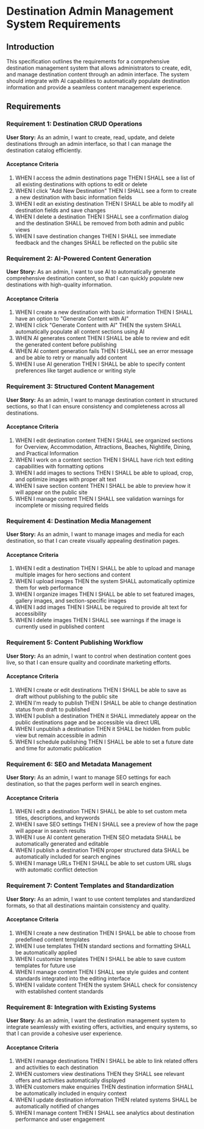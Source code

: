 # Destination Admin Management System Requirements

## Introduction

This specification outlines the requirements for a comprehensive destination management system that allows administrators to create, edit, and manage destination content through an admin interface. The system should integrate with AI capabilities to automatically populate destination information and provide a seamless content management experience.

## Requirements

### Requirement 1: Destination CRUD Operations

**User Story:** As an admin, I want to create, read, update, and delete destinations through an admin interface, so that I can manage the destination catalog efficiently.

#### Acceptance Criteria

1. WHEN I access the admin destinations page THEN I SHALL see a list of all existing destinations with options to edit or delete
2. WHEN I click "Add New Destination" THEN I SHALL see a form to create a new destination with basic information fields
3. WHEN I edit an existing destination THEN I SHALL be able to modify all destination fields and save changes
4. WHEN I delete a destination THEN I SHALL see a confirmation dialog and the destination SHALL be removed from both admin and public views
5. WHEN I save destination changes THEN I SHALL see immediate feedback and the changes SHALL be reflected on the public site

### Requirement 2: AI-Powered Content Generation

**User Story:** As an admin, I want to use AI to automatically generate comprehensive destination content, so that I can quickly populate new destinations with high-quality information.

#### Acceptance Criteria

1. WHEN I create a new destination with basic information THEN I SHALL have an option to "Generate Content with AI"
2. WHEN I click "Generate Content with AI" THEN the system SHALL automatically populate all content sections using AI
3. WHEN AI generates content THEN I SHALL be able to review and edit the generated content before publishing
4. WHEN AI content generation fails THEN I SHALL see an error message and be able to retry or manually add content
5. WHEN I use AI generation THEN I SHALL be able to specify content preferences like target audience or writing style

### Requirement 3: Structured Content Management

**User Story:** As an admin, I want to manage destination content in structured sections, so that I can ensure consistency and completeness across all destinations.

#### Acceptance Criteria

1. WHEN I edit destination content THEN I SHALL see organized sections for Overview, Accommodation, Attractions, Beaches, Nightlife, Dining, and Practical Information
2. WHEN I work on a content section THEN I SHALL have rich text editing capabilities with formatting options
3. WHEN I add images to sections THEN I SHALL be able to upload, crop, and optimize images with proper alt text
4. WHEN I save section content THEN I SHALL be able to preview how it will appear on the public site
5. WHEN I manage content THEN I SHALL see validation warnings for incomplete or missing required fields

### Requirement 4: Destination Media Management

**User Story:** As an admin, I want to manage images and media for each destination, so that I can create visually appealing destination pages.

#### Acceptance Criteria

1. WHEN I edit a destination THEN I SHALL be able to upload and manage multiple images for hero sections and content
2. WHEN I upload images THEN the system SHALL automatically optimize them for web performance
3. WHEN I organize images THEN I SHALL be able to set featured images, gallery images, and section-specific images
4. WHEN I add images THEN I SHALL be required to provide alt text for accessibility
5. WHEN I delete images THEN I SHALL see warnings if the image is currently used in published content

### Requirement 5: Content Publishing Workflow

**User Story:** As an admin, I want to control when destination content goes live, so that I can ensure quality and coordinate marketing efforts.

#### Acceptance Criteria

1. WHEN I create or edit destinations THEN I SHALL be able to save as draft without publishing to the public site
2. WHEN I'm ready to publish THEN I SHALL be able to change destination status from draft to published
3. WHEN I publish a destination THEN it SHALL immediately appear on the public destinations page and be accessible via direct URL
4. WHEN I unpublish a destination THEN it SHALL be hidden from public view but remain accessible in admin
5. WHEN I schedule publishing THEN I SHALL be able to set a future date and time for automatic publication

### Requirement 6: SEO and Metadata Management

**User Story:** As an admin, I want to manage SEO settings for each destination, so that the pages perform well in search engines.

#### Acceptance Criteria

1. WHEN I edit a destination THEN I SHALL be able to set custom meta titles, descriptions, and keywords
2. WHEN I save SEO settings THEN I SHALL see a preview of how the page will appear in search results
3. WHEN I use AI content generation THEN SEO metadata SHALL be automatically generated and editable
4. WHEN I publish a destination THEN proper structured data SHALL be automatically included for search engines
5. WHEN I manage URLs THEN I SHALL be able to set custom URL slugs with automatic conflict detection

### Requirement 7: Content Templates and Standardization

**User Story:** As an admin, I want to use content templates and standardized formats, so that all destinations maintain consistency and quality.

#### Acceptance Criteria

1. WHEN I create a new destination THEN I SHALL be able to choose from predefined content templates
2. WHEN I use templates THEN standard sections and formatting SHALL be automatically applied
3. WHEN I customize templates THEN I SHALL be able to save custom templates for future use
4. WHEN I manage content THEN I SHALL see style guides and content standards integrated into the editing interface
5. WHEN I validate content THEN the system SHALL check for consistency with established content standards

### Requirement 8: Integration with Existing Systems

**User Story:** As an admin, I want the destination management system to integrate seamlessly with existing offers, activities, and enquiry systems, so that I can provide a cohesive user experience.

#### Acceptance Criteria

1. WHEN I manage destinations THEN I SHALL be able to link related offers and activities to each destination
2. WHEN customers view destinations THEN they SHALL see relevant offers and activities automatically displayed
3. WHEN customers make enquiries THEN destination information SHALL be automatically included in enquiry context
4. WHEN I update destination information THEN related systems SHALL be automatically notified of changes
5. WHEN I manage content THEN I SHALL see analytics about destination performance and user engagement